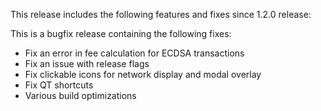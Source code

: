 This release includes the following features and fixes since 1.2.0 release:

This is a bugfix release containing the following fixes:

 - Fix an error in fee calculation for ECDSA transactions
 - Fix an issue with release flags
 - Fix clickable icons for network display and modal overlay
 - Fix QT shortcuts
 - Various build optimizations

